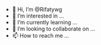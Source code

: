 - 👋 Hi, I’m @Rifatywg
- 👀 I’m interested in ...
- 🌱 I’m currently learning ...
- 💞️ I’m looking to collaborate on ...
- 📫 How to reach me ...

<!---
Rifatywg/Rifatywg is a ✨ special ✨ repository because its `README.md` (this file) appears on your GitHub profile.
You can click the Preview link to take a look at your changes.
--->

